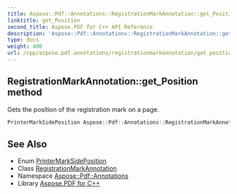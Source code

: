 ```yaml
---
title: Aspose::Pdf::Annotations::RegistrationMarkAnnotation::get_Position method
linktitle: get_Position
second_title: Aspose.PDF for C++ API Reference
description: 'Aspose::Pdf::Annotations::RegistrationMarkAnnotation::get_Position method. Gets the position of the registration mark on a page in C++.'
type: docs
weight: 400
url: /cpp/aspose.pdf.annotations/registrationmarkannotation/get_position/
---
```

## RegistrationMarkAnnotation::get_Position method


Gets the position of the registration mark on a page.

```cpp
PrinterMarkSidePosition Aspose::Pdf::Annotations::RegistrationMarkAnnotation::get_Position() const
```

## See Also

* Enum [PrinterMarkSidePosition](../../printermarksideposition/)
* Class [RegistrationMarkAnnotation](../)
* Namespace [Aspose::Pdf::Annotations](../../)
* Library [Aspose.PDF for C++](../../../)
